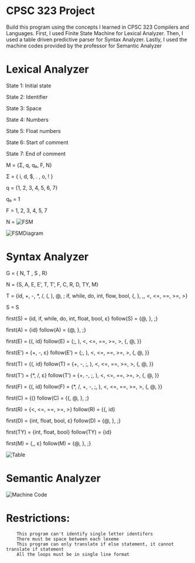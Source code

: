 # CPSC 323 Project

Build this program using the concepts I learned in CPSC 323 Compilers and Languages. First, I used Finite State Machine for Lexical Analyzer. Then, I used a table driven predictive parser for Syntax Analyzer. Lastly, I used the machine codes provided by the professor for Semantic Analyzer

# Lexical Analyzer
State 1: Initial state

State 2: Identifier 

State 3: Space

State 4: Numbers

State 5: Float numbers

State 6: Start of comment

State 7: End of comment

M = {Σ, q, q₀, F, N}

Σ = { i, d, $, . , o, ! }

q = {1, 2, 3, 4, 5, 6, 7}

q₀ = 1

F = 1, 2, 3, 4, 5, 7

N = ![FSM](https://user-images.githubusercontent.com/48542636/71569416-cc023300-2a83-11ea-90cf-393b6d784489.png) 

![FSMDiagram](https://user-images.githubusercontent.com/48542636/71569524-8db94380-2a84-11ea-95da-57b69078ae5c.png)

# Syntax Analyzer
G = { N, T , S , R}

N = {S, A, E, E’, T, T’, F, C, R, D, TY, M}

T = {id, +, -, *, /, (, ), @, ; if, while, do, int, flow, bool, {, }, ,, <, <=, ==, >=, >}

S = S

first(S) = {id, if, while, do, int, float, bool, ε}	follow(S) = {@, }, ;}

first(A) = {id}						follow(A) = {@, }, ;}

first(E) = {(, id}					follow(E) = {;, ), <, <=, ==, >=, >, {, @, }}

first(E’) = {+, -, ε}				        follow(E’) = {;, ), <, <=, ==, >=, >, {, @, }}

first(T) = {(, id}				        follow(T) = {+, -, ;, ), <, <=, ==, >=, >, {, @, }}

first(T’) = {*, /, ε}			                follow(T’) = {+, -, ;, ), <, <=, ==, >=, >, {, @, }}

first(F) = {(, id}				        follow(F) = {*, /, +, -, ;, ), <, <=, ==, >=, >, {, @, }}

first(C) = {(}				                follow(C) = {{, @, }, ;}

first(R) = {<, <=, ==, >=, >}		                follow(R) = {{, id}

first(D) = {int, float, bool, ε}		        follow(D) = {@, }, ;}

first(TY) = {int, float, bool}		                follow(TY) = {id}

first(M) = {,, ε}				        follow(M) = {@, }, ;}

![Table](https://user-images.githubusercontent.com/48542636/71569672-96f6e000-2a85-11ea-82f3-0b99ae76bdc7.png)

# Semantic Analyzer
![Machine Code](https://user-images.githubusercontent.com/48542636/71569749-2603f800-2a86-11ea-9ea4-aad099b97b47.png)

# Restrictions:
        This program can't identify single letter identifers
        There must be space between each lexeme
        This program can only translate if else statement, it cannot translate if statement
        All the loops must be in single line format
